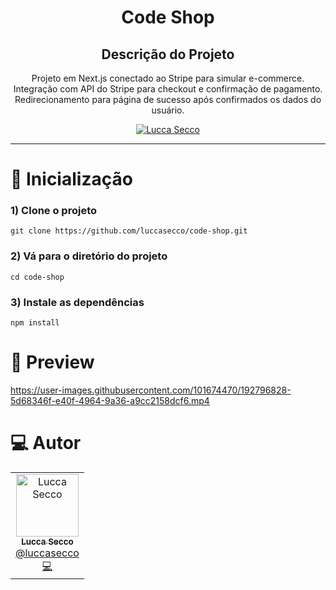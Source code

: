 <h1 align="center">
   Code Shop
</h1>

<h2 align="center">Descrição do Projeto</h2>
<p align="center">Projeto em Next.js conectado ao Stripe para simular e-commerce. Integração com API do Stripe para checkout e confirmação de pagamento. Redirecionamento para página de sucesso após confirmados os dados do usuário.</p>

<p align="center">
   <a href="https://www.linkedin.com/in/luccaseccodev/">
      <img alt="Lucca Secco" src="https://img.shields.io/badge/-Lucca Secco-2A2C39?style=flat&logo=Linkedin&logoColor=white" />
   </a>
</p>

<hr />

# :wrench: Inicialização

### 1) Clone o projeto
`git clone https://github.com/luccasecco/code-shop.git`

### 2) Vá para o diretório do projeto
`cd code-shop`

### 3) Instale as dependências
`npm install`


# :movie_camera: Preview


https://user-images.githubusercontent.com/101674470/192796828-5d68346f-e40f-4964-9a36-a9cc2158dcf6.mp4


# :computer: Autor

<table>
 <td align="center">
      <a href="http://github.com/luccasecco/">
        <img src="https://github.com/luccasecco.png" width="100px;" alt="Lucca Secco"/>
        <br />
        <sub>
          <b>Lucca Secco</b>
        </sub>
       </a>
       <br />
       <a href="https://www.linkedin.com/in/luccaseccodev/" title="Linkedin">@luccasecco</a>
       <br />
       <a href="https://www.linkedin.com/in/luccaseccodev/" title="Code">💻</a>
    </td>
</table>
